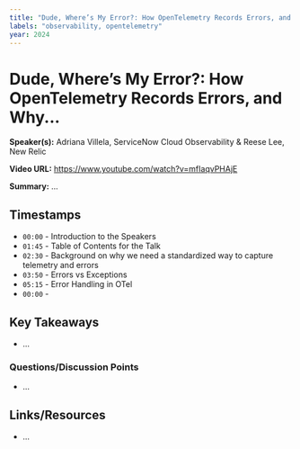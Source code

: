 ```yaml
---
title: "Dude, Where’s My Error?: How OpenTelemetry Records Errors, and Why..."
labels: "observability, opentelemetry"
year: 2024
---
```


# Dude, Where’s My Error?: How OpenTelemetry Records Errors, and Why...

**Speaker(s):** Adriana Villela, ServiceNow Cloud Observability & Reese Lee, New Relic

**Video URL:** https://www.youtube.com/watch?v=mfIaqvPHAjE

**Summary:** ...

## Timestamps

- `00:00` - Introduction to the Speakers
- `01:45` - Table of Contents for the Talk
- `02:30` - Background on why we need a standardized way to capture telemetry and errors
- `03:50` - Errors vs Exceptions
- `05:15` - Error Handling in OTel
- `00:00` - 

## Key Takeaways

- ...

### Questions/Discussion Points

- ...

## Links/Resources

- ...
